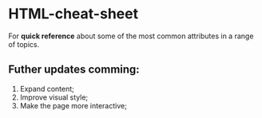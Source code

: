 # HTML-cheat-sheet

For __quick reference__ about some of the most common attributes in a range of topics.

## Futher updates comming:

1. Expand content;
2. Improve visual style;
3. Make the page more interactive;
